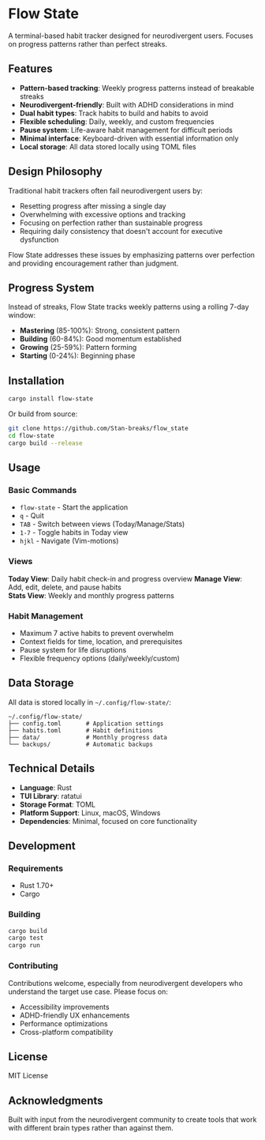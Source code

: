 # Flow State

A terminal-based habit tracker designed for neurodivergent users. Focuses on progress patterns rather than perfect streaks.

## Features

- **Pattern-based tracking**: Weekly progress patterns instead of breakable streaks
- **Neurodivergent-friendly**: Built with ADHD considerations in mind
- **Dual habit types**: Track habits to build and habits to avoid
- **Flexible scheduling**: Daily, weekly, and custom frequencies
- **Pause system**: Life-aware habit management for difficult periods
- **Minimal interface**: Keyboard-driven with essential information only
- **Local storage**: All data stored locally using TOML files

## Design Philosophy

Traditional habit trackers often fail neurodivergent users by:
- Resetting progress after missing a single day
- Overwhelming with excessive options and tracking
- Focusing on perfection rather than sustainable progress
- Requiring daily consistency that doesn't account for executive dysfunction

Flow State addresses these issues by emphasizing patterns over perfection and providing encouragement rather than judgment.

## Progress System

Instead of streaks, Flow State tracks weekly patterns using a rolling 7-day window:

- **Mastering** (85-100%): Strong, consistent pattern
- **Building** (60-84%): Good momentum established  
- **Growing** (25-59%): Pattern forming
- **Starting** (0-24%): Beginning phase

## Installation

```bash
cargo install flow-state
```

Or build from source:

```bash
git clone https://github.com/Stan-breaks/flow_state
cd flow-state
cargo build --release
```

## Usage

### Basic Commands

- `flow-state` - Start the application
- `q` - Quit
- `TAB` - Switch between views (Today/Manage/Stats)
- `1-7` - Toggle habits in Today view
- `hjkl` - Navigate (Vim-motions)

### Views

**Today View**: Daily habit check-in and progress overview
**Manage View**: Add, edit, delete, and pause habits  
**Stats View**: Weekly and monthly progress patterns

### Habit Management

- Maximum 7 active habits to prevent overwhelm
- Context fields for time, location, and prerequisites
- Pause system for life disruptions
- Flexible frequency options (daily/weekly/custom)

## Data Storage

All data is stored locally in `~/.config/flow-state/`:

```
~/.config/flow-state/
├── config.toml       # Application settings
├── habits.toml       # Habit definitions
├── data/             # Monthly progress data
└── backups/          # Automatic backups
```

## Technical Details

- **Language**: Rust
- **TUI Library**: ratatui
- **Storage Format**: TOML
- **Platform Support**: Linux, macOS, Windows
- **Dependencies**: Minimal, focused on core functionality

## Development

### Requirements

- Rust 1.70+
- Cargo

### Building

```bash
cargo build
cargo test
cargo run
```

### Contributing

Contributions welcome, especially from neurodivergent developers who understand the target use case. Please focus on:

- Accessibility improvements
- ADHD-friendly UX enhancements
- Performance optimizations
- Cross-platform compatibility

## License

MIT License

## Acknowledgments

Built with input from the neurodivergent community to create tools that work with different brain types rather than against them.
